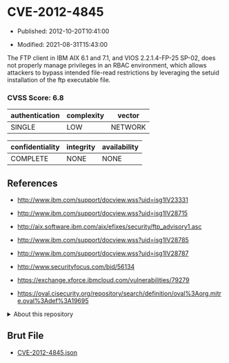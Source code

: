 # CVE-2012-4845

- Published: 2012-10-20T10:41:00

- Modified: 2021-08-31T15:43:00

The FTP client in IBM AIX 6.1 and 7.1, and VIOS 2.2.1.4-FP-25 SP-02, does not properly manage privileges in an RBAC environment, which allows attackers to bypass intended file-read restrictions by leveraging the setuid installation of the ftp executable file.

### CVSS Score: **6.8**

| authentication | complexity | vector |
| --- | --- | --- |
| SINGLE | LOW | NETWORK |

| confidentiality | integrity | availability |
| --- | --- | --- |
| COMPLETE | NONE | NONE |

## References

* http://www.ibm.com/support/docview.wss?uid=isg1IV23331

* http://www.ibm.com/support/docview.wss?uid=isg1IV28715

* http://aix.software.ibm.com/aix/efixes/security/ftp_advisory1.asc

* http://www.ibm.com/support/docview.wss?uid=isg1IV28785

* http://www.ibm.com/support/docview.wss?uid=isg1IV28787

* http://www.securityfocus.com/bid/56134

* https://exchange.xforce.ibmcloud.com/vulnerabilities/79279

* https://oval.cisecurity.org/repository/search/definition/oval%3Aorg.mitre.oval%3Adef%3A19695

<details>
<summary>About this repository</summary> 

  This repository is part of the project [Live Hack CVE](https://github.com/Live-Hack-CVE). Main website can be found [www.live-hack.org](https://www.live-hack.org) 
  
  Made by [Sn0wAlice](https://github.com/Sn0wAlice) for the people that care about security and need to have a feed of the latest CVEs. Hope you enjoy it, don't forget to star the repo and follow me on [Twitter](https://twitter.com/Sn0wAlice) and [Github](https://github.com/Sn0wAlice). And that is my [personnal website](https://www.alice-snow.me/)

  - [Home Page](https://github.com/Live-Hack-CVE)
  - [Framework](https://github.com/Live-Hack-CVE/cve-framework)
  - [CVE database](https://github.com/Live-Hack-CVE/full_database)
  - [Changelog](https://github.com/Live-Hack-CVE/Changelog)
</details>

## Brut File

* [CVE-2012-4845.json](https://raw.githubusercontent.com/Live-Hack-CVE/full_database/main/cves/2012/CVE-2012-4845.json)

